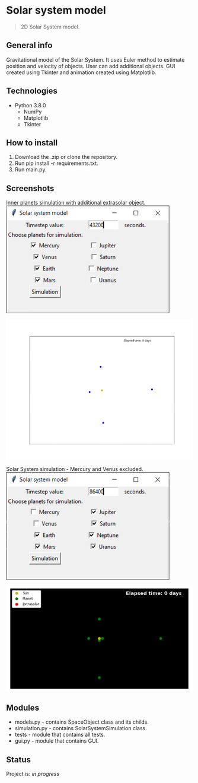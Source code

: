 # Solar system model
> 2D Solar System model.

## General info
Gravitational model of the Solar System. It uses Euler method to estimate position and velocity of objects.
User can add additional objects. GUI created using Tkinter and animation created using Matplotlib.

## Technologies
* Python 3.8.0
    * NumPy
	* Matplotlib
    * Tkinter

## How to install
1. Download the .zip or clone the repository. 
2. Run pip install -r requirements.txt.
3. Run main.py.
	
## Screenshots
Inner planets simulation with additional extrasolar object.
![Menu](./img/menu1.PNG)

![calendar](/img/simulation1.gif)

Solar System simulation - Mercury and Venus excluded. 
![Menu](./img/menu2.PNG)

![calendar](/img/simulation2.gif)

## Modules
* models.py - contains SpaceObject class and its childs.
* simulation.py - contains SolarSystemSimulation class.
* tests - module that contains all tests.
* gui.py - module that contains GUI.

## Status
Project is: _in progress_
